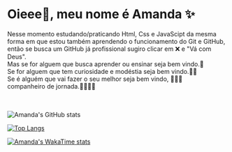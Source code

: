 
# Oieee👋, meu nome é Amanda ✨
Nesse momento estudando/praticando Html, Css e JavaScipt da mesma forma em que estou também aprendendo o funcionamento do Git e GitHub, então se busca um GitHub já profissional sugiro clicar em ❌ e "Vá com Deus".<br>
Mas se for alguem que busca aprender ou ensinar seja bem vindo.💜<br>
Se for alguem que tem curiosidade e modéstia seja bem vindo.💜💜<br>
Se é alguém que vai fazer o seu melhor seja bem vindo, 💜💜💜<br>
companheiro de jornada.💜💜💜💜
<br>
<br>
<br>


![Amanda's GitHub stats](https://github-readme-stats.vercel.app/api?username=Amanda-Silva&show=reviews,discussions_started,discussions_answered,prs_merged,prs_merged_percentage&theme=synthwave)


[![Top Langs](https://github-readme-stats.vercel.app/api/top-langs/?username=anuraghazra&layout=pie)](https://github.com/anuraghazra/github-readme-stats)



[![Amanda's WakaTime stats](https://github-readme-stats.vercel.app/api/wakatime?username=ffflabs)](https://github.com/Amanda-Silva8/github-readme-stats)







<!--
**Amanda-Silva8/Amanda-Silva8** is a ✨ _special_ ✨ repository because its `README.md` (this file) appears on your GitHub profile.

Here are some ideas to get you started:

- 🔭 I’m currently working on ...
- 🌱 I’m currently learning ...
- 👯 I’m looking to collaborate on ...
- 🤔 I’m looking for help with ...
- 💬 Ask me about ...
- 📫 How to reach me: ...
- 😄 Pronouns: ...
- ⚡ Fun fact: ...
-->
